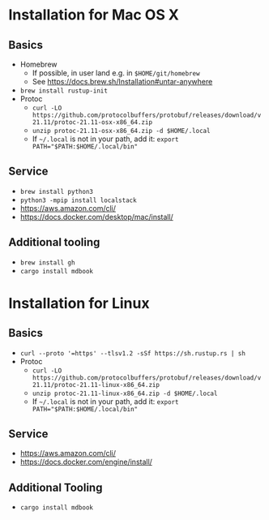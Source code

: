 # Installation for Mac OS X

## Basics

* Homebrew
    - If possible, in user land e.g. in `$HOME/git/homebrew`
    - See https://docs.brew.sh/Installation#untar-anywhere
* `brew install rustup-init`
* Protoc
    - `curl -LO https://github.com/protocolbuffers/protobuf/releases/download/v21.11/protoc-21.11-osx-x86_64.zip`
    - `unzip protoc-21.11-osx-x86_64.zip -d $HOME/.local`
    - If `~/.local` is not in your path, add it: `export PATH="$PATH:$HOME/.local/bin"`
## Service

* `brew install python3`
* `python3 -mpip install localstack`
* https://aws.amazon.com/cli/
* https://docs.docker.com/desktop/mac/install/

## Additional tooling

* `brew install gh`
* `cargo install mdbook`

# Installation for Linux

## Basics

* `curl --proto '=https' --tlsv1.2 -sSf https://sh.rustup.rs | sh`
* Protoc
    - `curl -LO https://github.com/protocolbuffers/protobuf/releases/download/v21.11/protoc-21.11-linux-x86_64.zip`
    - `unzip protoc-21.11-linux-x86_64.zip -d $HOME/.local`
    - If `~/.local` is not in your path, add it: `export PATH="$PATH:$HOME/.local/bin"`

## Service

* https://aws.amazon.com/cli/
* https://docs.docker.com/engine/install/

## Additional Tooling

* `cargo install mdbook`